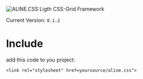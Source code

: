 ![ALINE.CSS](https://github.com/ENJOY100/aline.css/blob/master/alinelogo.png)
Ligth CSS-Grid Framework

Current Version: `0.1.2`

# Include
add this code to you project:

`<link rel="stylesheet" href=yoursource/aline.css">`

